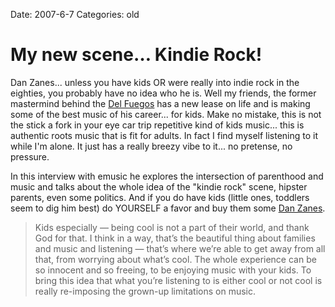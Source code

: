 Date: 2007-6-7
Categories: old

# My new scene… Kindie Rock!

<p>Dan Zanes... unless you have kids OR were really into indie rock in the eighties, you probably have no idea who he is.  Well my friends, the former mastermind behind the <a href="http://en.wikipedia.org/wiki/Del_Fuegos">Del Fuegos</a> has a new lease on life and is making some of the best music of his career... for kids.  Make no mistake, this is not the stick a fork in your eye car trip repetitive kind of kids music... this is authentic roots music that is fit for adults. In fact I find myself listening to it while I'm alone.  It just has a really breezy vibe to it... no pretense, no pressure. </p>
<p>
<a>In this interview with emusic</a> he explores the intersection of parenthood and music and talks about the whole idea of the "kindie rock" scene, hipster parents, even some politics.  And if you do have kids (little ones, toddlers seem to dig him best) do YOURSELF a favor and buy them some <a href="http://www.danzanes.com/">Dan Zanes</a>.</p>

<blockquote>
Kids especially — being cool is not a part of their world, and thank God for that. I think in a way, that’s the beautiful thing about families and music and listening — that’s where we’re able to get away from all that, from worrying about what’s cool. The whole experience can be so innocent and so freeing, to be enjoying music with your kids. To bring this idea that what you’re listening to is either cool or not cool is really re-imposing the grown-up limitations on music.
</blockquote>

